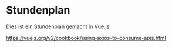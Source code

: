 # Stundenplan
Dies ist ein Stundenplan gemacht in Vue.js

https://vuejs.org/v2/cookbook/using-axios-to-consume-apis.html

